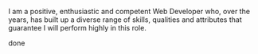 I am a positive, enthusiastic and competent Web Developer who, over the years, has built up a diverse range of skills, qualities and attributes that guarantee I will perform highly in this role.

done
